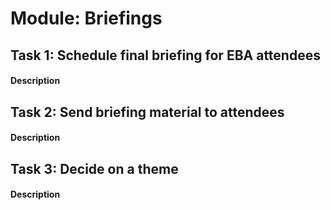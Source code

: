
# Module: Briefings
## Task 1: Schedule final briefing for EBA attendees
#### Description

## Task 2: Send briefing material to attendees
#### Description

## Task 3: Decide on a theme
#### Description
